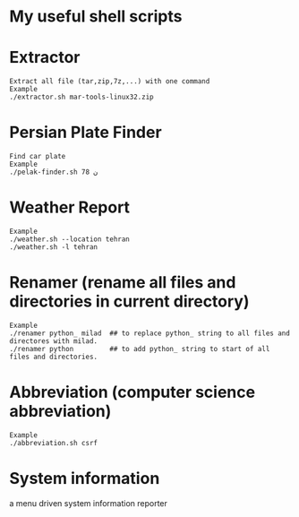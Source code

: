 # My useful shell scripts

# Extractor 
	Extract all file (tar,zip,7z,...) with one command
	Example 
	./extractor.sh mar-tools-linux32.zip



# Persian Plate Finder
	Find car plate
	Example
	./pelak-finder.sh 78 ن

# Weather Report
	Example
	./weather.sh --location tehran
	./weather.sh -l tehran

# Renamer (rename all files and directories in current directory)
	Example
	./renamer python_ milad  ## to replace python_ string to all files and directores with milad.
	./renamer python         ## to add python_ string to start of all files and directories.
# Abbreviation (computer science abbreviation)
	Example
	./abbreviation.sh csrf
# System information
a menu driven system information reporter 

